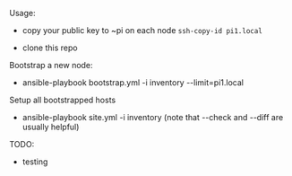 Usage:
* copy your public key to ~pi on each node
`ssh-copy-id pi1.local`

* clone this repo

Bootstrap a new node:
* ansible-playbook bootstrap.yml -i inventory --limit=pi1.local

Setup all bootstrapped hosts
* ansible-playbook site.yml -i inventory
(note that --check and --diff are usually helpful)

TODO:
* testing
